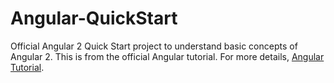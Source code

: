 # Angular-QuickStart
Official Angular 2 Quick Start project to understand basic concepts of Angular 2.
This is from the official Angular tutorial. For more details,  [Angular Tutorial](https://angular.io/). 
